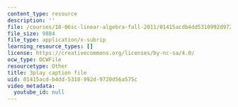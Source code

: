 ```yaml
---
content_type: resource
description: ''
file: /courses/18-06sc-linear-algebra-fall-2011/01415acdb4dd5310992d9720d56a575c_BaBoztM9Q1w.vtt
file_size: 9884
file_type: application/x-subrip
learning_resource_types: []
license: https://creativecommons.org/licenses/by-nc-sa/4.0/
ocw_type: OCWFile
resourcetype: Other
title: 3play caption file
uid: 01415acd-b4dd-5310-992d-9720d56a575c
video_metadata:
  youtube_id: null
---
```

